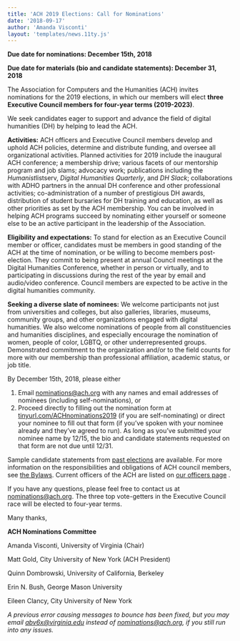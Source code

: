```yaml
---
title: 'ACH 2019 Elections: Call for Nominations'
date: '2018-09-17'
author: 'Amanda Visconti'
layout: 'templates/news.11ty.js'
---
```

**Due date for nominations: December 15th, 2018**

**Due date for materials (bio and candidate statements): December 31, 2018**

The Association for Computers and the Humanities (ACH) invites nominations for the 2019 elections, in which our members will elect **three Executive Council members for four­-year terms (2019-2023)**.

We seek candidates eager to support and advance the field of digital humanities (DH) by helping to lead the ACH.

**Activities:** ACH officers and Executive Council members develop and uphold ACH policies, determine and distribute funding, and oversee all organizational activities. Planned activities for 2019 include the inaugural ACH conference; a membership drive; various facets of our mentorship program and job slams; advocacy work; publications including the *Humanist*listserv, *Digital Humanities Quarterly*, and *DH Slack*; collaborations with ADHO partners in the annual DH conference and other professional activities; co-­administration of a number of prestigious DH awards, distribution of student bursaries for DH training and education, as well as other priorities as set by the ACH membership. You can be involved in helping ACH programs succeed by nominating either yourself or someone else to be an active participant in the leadership of the Association.

**Eligibility and expectations:** To stand for election as an Executive Council member or officer, candidates must be members in good standing of the ACH at the time of nomination, or be willing to become members post-election. They commit to being present at annual Council meetings at the Digital Humanities Conference, whether in person or virtually, and to participating in discussions during the rest of the year by email and audio/video conference. Council members are expected to be active in the digital humanities community.

**Seeking a diverse slate of nominees:** We welcome participants not just from universities and colleges, but also galleries, libraries, museums, community groups, and other organizations engaged with digital humanities. We also welcome nominations of people from all constituencies and humanities disciplines, and especially encourage the nomination of women, people of color, LGBTQ, or other under­represented groups. Demonstrated commitment to the organization and/or to the field counts for more with our membership than professional affiliation, academic status, or job title.

By December 15th, 2018, please either

1. Email [nominations@ach.org](mailto:nominations@ach.org) with any names and email addresses of nominees (including self-nominations), or
2. Proceed directly to filling out the nomination form at [tinyurl.com/ACHnominations2019](http://tinyurl.com/ACHnominations2019) (if you are self-nominating) or direct your nominee to fill out that form (if you’ve spoken with your nominee already and they’ve agreed to run). As long as you’ve submitted your nominee name by 12/15, the bio and candidate statements requested on that form are not due until 12/31.

Sample candidate statements from [past elections](/news/2016/12/ach-elections-2016-candidate-statements/) are available. For more information on the responsibilities and obligations of ACH council members, see [the Bylaws](/about/constitution). Current officers of the ACH are listed on [our officers page](/about/officers/) .

If you have any questions, please feel free to contact us at [nominations@ach.org](mailto:nominations@ach.org). The three top vote­-getters in the Executive Council race will be elected to four-­year terms.

Many thanks,

**ACH Nominations Committee**

Amanda Visconti, University of Virginia (Chair)

Matt Gold, City University of New York (ACH President)

Quinn Dombrowski, University of California, Berkeley

Erin N. Bush, George Mason University

Eileen Clancy, City University of New York

*A previous error causing messages to bounce has been fixed, but you may email [abv6x@virginia.edu](mailto:abv6x@virginia.edu) instead of [nominations@ach.org](mailto:nominations@ach.org), if you still run into any issues.*
